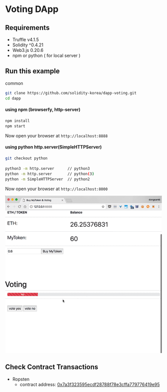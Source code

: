 # Voting DApp

## Requirements

- Truffle v4.1.5 
- Solidity ^0.4.21
- Web3.js 0.20.6
- npm or python ( for local server )


## Run this example

common

```bash
git clone https://github.com/solidity-korea/dapp-voting.git
cd dapp
```

#### using npm (browserfy, http-server)
```bash
npm install
npm start
```

Now open your browser at `http://localhost:8888`



#### using python http.server(SimpleHTTPServer)
```bash
git checkout python

python3 -m http.server      // python3  
python -m http.server       // python(3)
python -m SimpleHTTPServer  // python2

```
Now open your browser at `http://localhost:8000`


![img](dapp/img/voting-example.gif)

## Check Contract Transactions

- Ropsten
    - contract address: [0x7a3f323595ecdf28788f78e3cffa779776419e95](https://ropsten.etherscan.io/address/0x7a3f323595ecdf28788f78e3cffa779776419e95)
